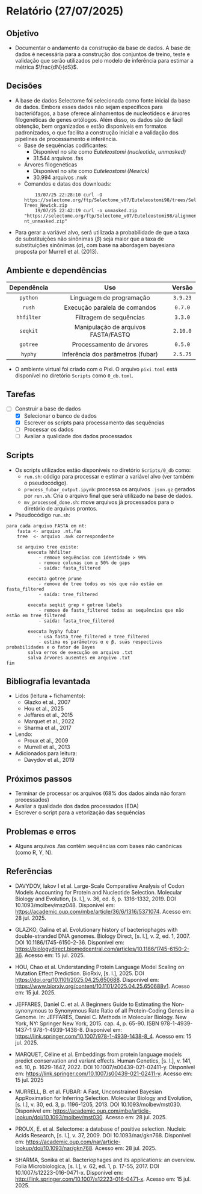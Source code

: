 # Relatório (27/07/2025)

## Objetivo
- Documentar o andamento da construção da base de dados. A base de dados é necessária para a construção dos conjuntos de treino, teste e validação que serão utilizados pelo modelo de inferência para estimar a métrica $\frac{dN}{dS}$.

## Decisões
- A base de dados Selectome foi selecionada como fonte inicial da base de dados. Embora esses dados não sejam específicos para bacteriófagos, a base oferece alinhamentos de nucleotídeos e árvores filogenéticas de genes ortólogos. Além disso, os dados são de fácil obtenção, bem organizados e estão disponíveis em formatos padronizados, o que facilita a construção inicial e a validação dos pipelines de processamento e inferência. 
  - Base de sequências codificantes:
    - Disponível no site como *Euteleostomi (nucleotide, unmasked)*
    - 31.544 arquivos .fas
  - Árvores filogenéticas
    - Disponível no site como *Euteleostomi (Newick)*
    - 30.994 arquivos .nwk
  - Comandos e datas dos downloads:
    ```
        19/07/25 22:28:10 curl -O https://selectome.org/ftp/Selectome_v07/Euteleostomi98/trees/Selectome_v07_Euteleostomi-Trees_Newick.zip
        19/07/25 22:42:19 curl -o unmasked.zip "https://selectome.org/ftp/Selectome_v07/Euteleostomi98/alignments/Selectome_v07_Euteleostomi-nt_unmasked.zip"
    ```
- Para gerar a variável alvo, será utilizada a probabilidade de que a taxa de substituições não sinônimas ($\beta$) seja maior que a taxa de substituições sinônimas ($\alpha$), com base na abordagem bayesiana proposta por Murrell et al. (2013).

## Ambiente e dependências
  
| Dependência  | Uso                                            | Versão    |
| :----------: | :--------------------------------------------: | :-------: |
| `python`     | Linguagem de programação                       | `3.9.23`   |
| `rush`       | Execução paralela de comandos                  | `0.7.0`   |
| `hhfilter`   | Filtragem de sequências                        | `3.3.0`   |
| `seqkit`     | Manipulação de arquivos FASTA/FASTQ            | `2.10.0`  |
| `gotree`     | Processamento de árvores                       | `0.5.0`   |
| `hyphy`      | Inferência dos parâmetros (fubar)              | `2.5.75`  |

- O ambiente virtual foi criado com o Pixi. O arquivo `pixi.toml` está disponível no diretório `Scripts` como `0_db.toml`.

## Tarefas
- [ ] Construir a base de dados
  - [x] Selecionar o banco de dados 
  - [x] Escrever os scripts para processamento das sequências 
  - [ ] Processar os dados
  - [ ] Avaliar a qualidade dos dados processados

## Scripts
- Os scripts utilizados estão disponíveis no diretório `Scripts/0_db` como:
  - `run.sh`: código para processar e estimar a variável alvo (ver também o pseudocódigo).
  - `process_fubar_output.ipynb`: processa os arquivos `.json.gz` gerados por `run.sh`. Cria o arquivo final que será utilizado na base de dados.
  - `mv_processed_done.sh`: move arquivos já processados para o diretório de arquivos prontos.
- Pseudocódigo `run.sh`:
```
para cada arquivo FASTA em nt:
    fasta <- arquivo .nt.fas
    tree  <- arquivo .nwk correspondente

    se arquivo tree existe:
        executa hhfilter
            - remove sequências com identidade > 99%
            - remove colunas com ≥ 50% de gaps
            - saída: fasta_filtered

        executa gotree prune
            - remove de tree todos os nós que não estão em fasta_filtered
            - saída: tree_filtered

        executa seqkit grep + gotree labels
            - remove de fasta_filtered todas as sequências que não estão em tree_filtered
            - saída: fasta_tree_filtered

        executa hyphy fubar
            - usa fasta_tree_filtered e tree_filtered
            - estima os parâmetros α e β, suas respectivas probabilidades e o fator de Bayes
        salva erros de execução em arquivo .txt
        salva árvores ausentes em arquivo .txt
fim
```

## Bibliografia levantada
- Lidos (leitura + fichamento):
  - Glazko et al., 2007
  - Hou et al., 2025
  - Jeffares et al., 2015
  - Marquet et al., 2022
  - Sharma et al., 2017
- Lendo:
  - Proux et al., 2009
  - Murrell et al., 2013
- Adicionados para leitura:
  - Davydov et al., 2019

## Próximos passos
- Terminar de processar os arquivos (68% dos dados ainda não foram processados)
- Avaliar a qualidade dos dados processados (EDA)
- Escrever o script para a vetorização das sequências

## Problemas e erros
- Alguns arquivos .fas contêm sequências com bases não canônicas (como R, Y, N).

## Referências
- DAVYDOV, Iakov I et al. Large-Scale Comparative Analysis of Codon Models Accounting for Protein and Nucleotide Selection. Molecular Biology and Evolution, [s. l.], v. 36, ed. 6, p. 1316-1332, 2019. DOI 10.1093/molbev/msz048. Disponível em: https://academic.oup.com/mbe/article/36/6/1316/5371074. Acesso em: 28 jul. 2025.

- GLAZKO, Galina et al. Evolutionary history of bacteriophages with double-stranded DNA genomes. Biology Direct, [s. l.], v. 2, ed. 1, 2007. DOI 10.1186/1745-6150-2-36. Disponível em: https://biologydirect.biomedcentral.com/articles/10.1186/1745-6150-2-36. Acesso em: 15 jul. 2025.

- HOU, Chao et al. Understanding Protein Language Model Scaling on Mutation Effect Prediction. BioRxiv, [s. l.], 2025. DOI https://doi.org/10.1101/2025.04.25.650688. Disponível em: https://www.biorxiv.org/content/10.1101/2025.04.25.650688v1. Acesso em: 15 jul. 2025.

- JEFFARES, Daniel C. et al. A Beginners Guide to Estimating the Non-synonymous to Synonymous Rate Ratio of all Protein-Coding Genes in a Genome. In: JEFFARES, Daniel C. Methods in Molecular Biology. New York, NY: Springer New York, 2015. cap. 4, p. 65-90. ISBN 978-1-4939-1437-1 978-1-4939-1438-8. Disponível em: https://link.springer.com/10.1007/978-1-4939-1438-8_4. Acesso em: 15 jul. 2025.

- MARQUET, Céline et al. Embeddings from protein language models predict conservation and variant effects. Human Genetics, [s. l.], v. 141, ed. 10, p. 1629-1647, 2022. DOI 10.1007/s00439-021-02411-y. Disponível em: https://link.springer.com/10.1007/s00439-021-02411-y. Acesso em: 15 jul. 2025

- MURRELL, B. et al. FUBAR: A Fast, Unconstrained Bayesian AppRoximation for Inferring Selection. Molecular Biology and Evolution, [s. l.], v. 30, ed. 3, p. 1196-1205, 2013. DOI 10.1093/molbev/mst030. Disponível em: https://academic.oup.com/mbe/article-lookup/doi/10.1093/molbev/mst030. Acesso em: 28 jul. 2025.

- PROUX, E. et al. Selectome: a database of positive selection. Nucleic Acids Research, [s. l.], v. 37, 2009. DOI 10.1093/nar/gkn768. Disponível em: https://academic.oup.com/nar/article-lookup/doi/10.1093/nar/gkn768. Acesso em: 28 jul. 2025.

- SHARMA, Sonika et al. Bacteriophages and its applications: an overview. Folia Microbiologica, [s. l.], v. 62, ed. 1, p. 17-55, 2017. DOI 10.1007/s12223-016-0471-x. Disponível em: http://link.springer.com/10.1007/s12223-016-0471-x. Acesso em: 15 jul. 2025.
